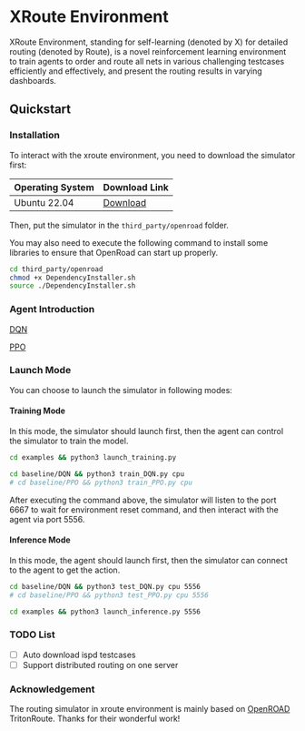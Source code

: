 # XRoute Environment
XRoute Environment, standing for self-learning (denoted by X) for detailed routing (denoted by Route), is a novel reinforcement learning environment to train agents to order and route all nets in various challenging testcases efficiently and effectively, and present the routing results in varying dashboards.

## Quickstart

### Installation

To interact with the xroute environment, you need to download the simulator first:

| Operating System | Download Link |
| --- | --- |
| Ubuntu 22.04 | [Download](https://github.com/xplanlab/OpenROAD/releases/tag/v0.0.1) |

Then, put the simulator in the `third_party/openroad` folder.

You may also need to execute the following command to install some libraries to ensure that OpenRoad can start up properly.

```bash
cd third_party/openroad
chmod +x DependencyInstaller.sh
source ./DependencyInstaller.sh
```

### Agent Introduction

[DQN](./baseline/DQN/README.md)

[PPO](./baseline/DQN/PPO.md)

### Launch Mode

You can choose to launch the simulator in following modes:

#### Training Mode

In this mode, the simulator should launch first, then the agent can control the simulator to train the model.

```bash
cd examples && python3 launch_training.py

cd baseline/DQN && python3 train_DQN.py cpu
# cd baseline/PPO && python3 train_PPO.py cpu
```

After executing the command above, the simulator will listen to the port 6667 to wait for environment reset command, and then interact with the agent via port 5556.

#### Inference Mode

In this mode, the agent should launch first, then the simulator can connect to the agent to get the action.

```bash
cd baseline/DQN && python3 test_DQN.py cpu 5556
# cd baseline/PPO && python3 test_PPO.py cpu 5556

cd examples && python3 launch_inference.py 5556
```

### TODO List

- [ ] Auto download ispd testcases
- [ ] Support distributed routing on one server

### Acknowledgement

The routing simulator in xroute environment is mainly based on [OpenROAD](https://github.com/The-OpenROAD-Project/OpenROAD) TritonRoute. Thanks for their wonderful work!
